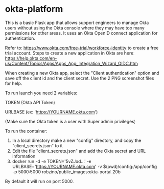 # okta-platform
This is a basic Flask app that allows support engineers to manage Okta users without using the Okta console where they may have too many permissions for other areas. It uses an Okta OpenID connect application for authentication.

Refer to: https://www.okta.com/free-trial/workforce-identity to create a free trial account. Steps to create a new application in Okta are here: https://help.okta.com/en-us/Content/Topics/Apps/Apps_App_Integration_Wizard_OIDC.htm 

When creating a new Okta app, select the "Client authentication" option and save off the client id and the client secret.
Use the 2 PNG screenshot files for help.

To run launch you need 2 variables:

TOKEN (Okta API Token)

URLBASE (ex: 'https://YOURNAME.okta.com')

(Make sure the Okta token is a user with Super admin privileges)

To run the container: 

1) In a local directory make a new "config" directory, and copy the "client_secrets.json" to it
2) Edit the file "client_secrets.json" and add the Okta secret and URL information
3) docker run -d -e TOKEN='5vZJod...' -e URLBASE='https://YOURNAME.okta.com' -v $(pwd)/config:/app/config -p 5000:5000 robzino/public_images:okta-portal.20b

By default it will run on port 5000.
